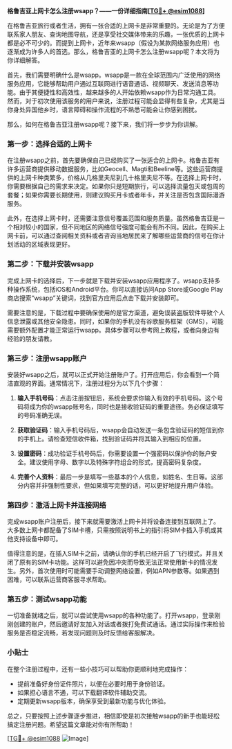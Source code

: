 **格鲁吉亚上网卡怎么注册wsapp？——一份详细指南[[TG💪+ @esim1088](https://t.me/s/esim1088)]**

在格鲁吉亚旅行或者生活，拥有一张合适的上网卡是非常重要的。无论是为了方便联系家人朋友、查询地图导航，还是享受社交媒体带来的乐趣，一张优质的上网卡都是必不可少的。而提到上网卡，近年来wsapp（假设为某款网络服务应用）也逐渐成为许多人的首选。那么，格鲁吉亚的上网卡怎么注册wsapp呢？本文将为你详细解答。

首先，我们需要明确什么是wsapp。wsapp是一款在全球范围内广泛使用的网络服务应用，它能够帮助用户通过互联网进行语音通话、视频聊天、发送消息等功能。由于其便捷性和高效性，越来越多的人开始依赖wsapp作为日常沟通工具。然而，对于初次使用该服务的用户来说，注册过程可能会显得有些复杂，尤其是当你身处异国他乡时，语言障碍和操作流程的不熟悉可能会让你感到困扰。

那么，如何在格鲁吉亚注册wsapp呢？接下来，我们将一步步为你讲解。

### 第一步：选择合适的上网卡

在注册wsapp之前，首先要确保自己已经购买了一张适合的上网卡。格鲁吉亚有许多运营商提供移动数据服务，比如Geocell、Magti和Beeline等。这些运营商提供的上网卡种类繁多，价格从几格里夫尼到几十格里夫尼不等。在选择上网卡时，你需要根据自己的需求来决定。如果你只是短期旅行，可以选择流量包天或包周的套餐；如果你需要长期使用，则建议购买月卡或者年卡，并关注是否包含国际漫游服务。

此外，在选择上网卡时，还需要注意信号覆盖范围和服务质量。虽然格鲁吉亚是一个相对较小的国家，但不同地区的网络信号强度可能会有所不同。因此，在购买上网卡前，可以通过查阅相关资料或者咨询当地居民来了解哪些运营商的信号在你计划活动的区域表现更好。

### 第二步：下载并安装wsapp

完成上网卡的选择后，下一步就是下载并安装wsapp应用程序了。wsapp支持多种操作系统，包括iOS和Android平台。你可以直接访问App Store或Google Play商店搜索“wsapp”关键词，找到官方应用后点击下载并安装即可。

需要注意的是，下载过程中要确保使用的是官方渠道，避免误装盗版软件导致个人信息泄露或其他安全隐患。同时，如果你的手机没有谷歌服务框架（GMS），可能需要额外配置才能正常运行wsapp。具体步骤可以参考网上教程，或者向身边有经验的朋友请教。

### 第三步：注册wsapp账户

安装好wsapp之后，就可以正式开始注册账户了。打开应用后，你会看到一个简洁直观的界面。通常情况下，注册过程分为以下几个步骤：

1. **输入手机号码**：点击注册按钮后，系统会要求你输入有效的手机号码。这个号码将成为你的wsapp账号名，同时也是接收验证码的重要途径。务必保证填写的号码准确无误。

2. **获取验证码**：输入手机号码后，wsapp会自动发送一条包含验证码的短信到你的手机上。请检查短信收件箱，找到验证码并将其输入到相应的位置。

3. **设置密码**：成功验证手机号码后，你需要设置一个强密码以保护你的账户安全。建议使用字母、数字以及特殊字符组合的形式，提高密码复杂度。

4. **完善个人资料**：最后一步是填写一些基本的个人信息，如姓名、生日等。这部分内容并非强制性要求，但如果填写完整的话，可以更好地提升用户体验。

### 第四步：激活上网卡并连接网络

完成wsapp账户注册后，接下来就需要激活上网卡并将设备连接到互联网上了。大多数上网卡都配备了SIM卡槽，只需按照说明书上的指引将SIM卡插入手机或其他支持设备中即可。

值得注意的是，在插入SIM卡之前，请确认你的手机已经开启了飞行模式，并且关闭了原有的SIM卡功能。这样可以避免因冲突而导致无法正常使用新卡的情况发生。另外，首次使用时可能需要手动调整网络设置，例如APN参数等。如果遇到困难，可以联系运营商客服寻求帮助。

### 第五步：测试wsapp功能

一切准备就绪之后，就可以尝试使用wsapp的各种功能了。打开wsapp，登录刚刚创建的账户，然后邀请好友加入对话或者拨打免费试通话。通过实际操作来检验服务是否稳定流畅，若发现问题则及时反馈给客服解决。

### 小贴士

在整个注册过程中，还有一些小技巧可以帮助你更顺利地完成操作：

- 提前准备好身份证件照片，以便在必要时用于身份验证。
- 如果担心语言不通，可以下载翻译软件辅助交流。
- 定期更新wsapp版本，确保享受到最新功能与优化体验。

总之，只要按照上述步骤逐步推进，相信即使是初次接触wsapp的新手也能轻松搞定注册问题。希望这篇文章能对你有所帮助！

[[TG💪+ @esim1088](https://t.me/s/esim1088) ![Image](https://i.postimg.cc/4NQfJmqS/Snipaste-2025-05-13-00-14-12.png)]